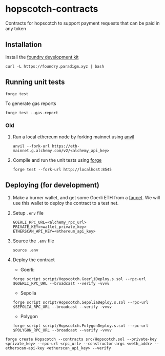 # hopscotch-contracts

Contracts for hopscotch to support payment requests that can be paid in any token

## Installation

Install the [foundry development kit](https://github.com/foundry-rs/foundry)

```
curl -L https://foundry.paradigm.xyz | bash
```

## Running unit tests

```
forge test
```

To generate gas reports

```
forge test --gas-report
```

### Old

1. Run a local ethereum node by forking mainnet using [anvil](https://github.com/foundry-rs/foundry/tree/master/anvil)
    ```
    anvil --fork-url https://eth-mainnet.g.alchemy.com/v2/<alchemy_api_key>
    ```
2. Compile and run the unit tests using [forge](https://github.com/foundry-rs/foundry/tree/master/forge)
    ```
    forge test --fork-url http://localhost:8545
    ```

## Deploying (for development)

1. Make a burner wallet, and get some Goerli ETH from a [faucet](https://goerlifaucet.com). We will use this wallet to deploy the contract to a test net.

2. Setup `.env` file

    ```
    GOERLI_RPC_URL=<alchemy_rpc_url>
    PRIVATE_KEY=<wallet_private_key>
    ETHERSCAN_API_KEY=<ethereum_api_key>
    ```

3. Source the `.env` file

    ```
    source .env
    ```

4. Deploy the contract

    - Goerli:

    ```
    forge script script/Hopscotch.GoerliDeploy.s.sol --rpc-url $GOERLI_RPC_URL --broadcast --verify -vvvv
    ```

    - Sepolia

    ```
    forge script script/Hopscotch.SepoliaDeploy.s.sol --rpc-url $SEPOLIA_RPC_URL --broadcast --verify -vvvv
    ```

    - Polygon

    ```
    forge script script/Hopscotch.PolygonDeploy.s.sol --rpc-url $POLYGON_RPC_URL --broadcast --verify -vvvv
    ```

```
forge create Hopscotch --contracts src/Hopscotch.sol --private-key <private_key> --rpc-url <rpc_url> --constructor-args <weth_addr> --etherscan-api-key <etherscan_api_key> --verify
```
